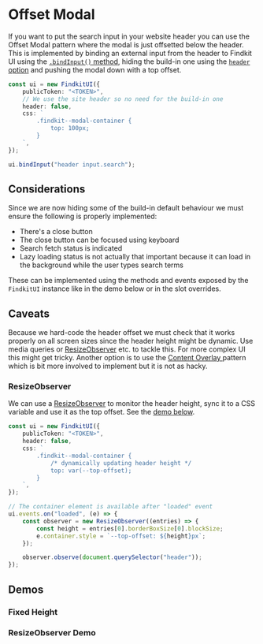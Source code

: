 # Offset Modal

If you want to put the search input in your website header you can use the
Offset Modal pattern where the modal is just offsetted below the header. This is
implemented by binding an external input from the header to Findkit UI using the
[`.bindInput()` method](/ui/api/#bindInput), hiding the build-in one using the
[`header` option](/ui/api/#header) and pushing the modal down with
a top offset.

```ts
const ui = new FindkitUI({
	publicToken: "<TOKEN>",
	// We use the site header so no need for the build-in one
	header: false,
	css: `
		.findkit--modal-container {
			top: 100px;
		}
	`,
});

ui.bindInput("header input.search");
```

## Considerations

Since we are now hiding some of the build-in default behaviour we must ensure
the following is properly implemented:

- There's a close button
- The close button can be focused using keyboard
- Search fetch status is indicated
- Lazy loading status is not actually that important because it can load in the
  background while the user types search terms

These can be implemented using the methods and events exposed by the `FindkitUI`
instance like in the demo below or in the slot overrides.

## Caveats

Because we hard-code the header offset we must check that it works properly on
all screen sizes since the header height might be dynamic. Use media queries or
[ResizeObserver][resizeobserver] etc. to tackle this.
For more complex UI this might get tricky. Another option is to use the [Content
Overlay ](content-overlay) pattern which is bit more involved to implement but
it is not as hacky.

### ResizeObserver

We can use a [ResizeObserver][resizeobserver] to monitor the header height,
sync it to a CSS variable and use it as the top offset. See the [demo
below](#resizeobserver-demo).

```ts
const ui = new FindkitUI({
	publicToken: "<TOKEN>",
	header: false,
	css: `
		.findkit--modal-container {
			/* dynamically updating header height */
			top: var(--top-offset);
		}
	`,
});

// The container element is available after "loaded" event
ui.events.on("loaded", (e) => {
	const observer = new ResizeObserver((entries) => {
		const height = entries[0].borderBoxSize[0].blockSize;
		e.container.style = `--top-offset: ${height}px`;
	});

	observer.observe(document.querySelector("header"));
});
```

## Demos

### Fixed Height

<Codesandbox example="modal-offset" />

### ResizeObserver Demo

<Codesandbox example="offset-modal-resize-observer" />

[resizeobserver]: https://developer.mozilla.org/en-US/docs/Web/API/ResizeObserver
